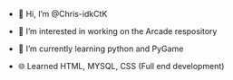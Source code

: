 - 👋 Hi, I’m @Chris-idkCtK
- 👀 I’m interested in working on the Arcade respository
- 🌱 I’m currently learning python and PyGame

- 🌐 Learned HTML, MYSQL, CSS (Full end development)
<!---
Chris-idkCtK/Chris-idkCtK is a ✨ special ✨ repository because its `README.md` (this file) appears on your GitHub profile.
You can click the Preview link to take a look at your changes.
--->
